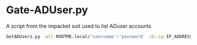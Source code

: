 # Gate-ADUser.py
A script from the impacket suit used to list ADuser accounts

```bash
GetADUsers.py -all ROOTME.local/'username':'password' -dc-ip IP_ADDRESS
```